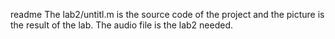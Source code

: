 readme
The lab2/untitl.m is the source code of the project and the picture is the result of the lab.
The audio file is the lab2 needed.
